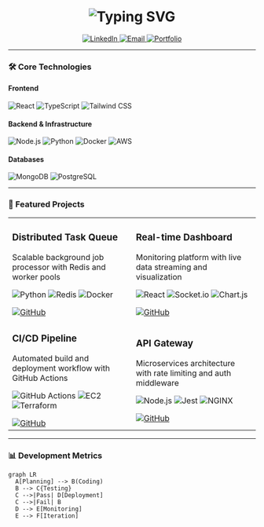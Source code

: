 <h1 align="center">
  <img src="https://readme-typing-svg.demolab.com?font=Fira+Code&weight=600&size=26&duration=2800&pause=2000&color=5D6D7E&center=true&vCenter=true&width=460&lines=Hi+%F0%9F%91%8B%2C+I'm+Gandhi;Full-Stack+Developer;Systems+Enthusiast;Clean+Code+Advocate" alt="Typing SVG" />
</h1>

<div align="center">
  <a href="https://linkedin.com/in/[profil]">
    <img src="https://img.shields.io/badge/LinkedIn-0A66C2?style=for-the-badge&logo=linkedin&logoColor=white" alt="LinkedIn">
  </a>
  <a href="mailto:[email]">
    <img src="https://img.shields.io/badge/Email-EA4335?style=for-the-badge&logo=gmail&logoColor=white" alt="Email">
  </a>
  <a href="[portfolio]">
    <img src="https://img.shields.io/badge/Portfolio-FF7139?style=for-the-badge&logo=firefox&logoColor=white" alt="Portfolio">
  </a>
</div>

---

### 🛠️ Core Technologies
#### Frontend
![React](https://img.shields.io/badge/React-20232A?logo=react&logoColor=61DAFB)
![TypeScript](https://img.shields.io/badge/TypeScript-3178C6?logo=typescript&logoColor=white)
![Tailwind CSS](https://img.shields.io/badge/Tailwind_CSS-06B6D4?logo=tailwindcss&logoColor=white)

#### Backend & Infrastructure
![Node.js](https://img.shields.io/badge/Node.js-339933?logo=nodedotjs&logoColor=white)
![Python](https://img.shields.io/badge/Python-3776AB?logo=python&logoColor=white)
![Docker](https://img.shields.io/badge/Docker-2496ED?logo=docker&logoColor=white)
![AWS](https://img.shields.io/badge/AWS-232F3E?logo=amazonaws&logoColor=white)

#### Databases
![MongoDB](https://img.shields.io/badge/MongoDB-47A248?logo=mongodb&logoColor=white)
![PostgreSQL](https://img.shields.io/badge/PostgreSQL-4169E1?logo=postgresql&logoColor=white)

---

### 🚀 Featured Projects
<table>
  <tr>
    <td width="50%">
      <h3>Distributed Task Queue</h3>
      <p>Scalable background job processor with Redis and worker pools</p>
      <p>
        <img src="https://img.shields.io/badge/Python-FFD43B?logo=python" alt="Python">
        <img src="https://img.shields.io/badge/Redis-DC382D?logo=redis" alt="Redis">
        <img src="https://img.shields.io/badge/Docker-2496ED?logo=docker" alt="Docker">
      </p>
      <a href="https://github.com/[username]/task-queue">
        <img src="https://img.shields.io/badge/Code-181717?logo=github&logoColor=white" alt="GitHub">
      </a>
    </td>
    <td width="50%">
      <h3>Real-time Dashboard</h3>
      <p>Monitoring platform with live data streaming and visualization</p>
      <p>
        <img src="https://img.shields.io/badge/React-20232A?logo=react" alt="React">
        <img src="https://img.shields.io/badge/Socket.io-010101?logo=socketdotio" alt="Socket.io">
        <img src="https://img.shields.io/badge/Chart.js-FF6384?logo=chartdotjs" alt="Chart.js">
      </p>
      <a href="https://github.com/[username]/realtime-dashboard">
        <img src="https://img.shields.io/badge/Code-181717?logo=github&logoColor=white" alt="GitHub">
      </a>
    </td>
  </tr>
  <tr>
    <td width="50%">
      <h3>CI/CD Pipeline</h3>
      <p>Automated build and deployment workflow with GitHub Actions</p>
      <p>
        <img src="https://img.shields.io/badge/GitHub_Actions-2088FF?logo=githubactions" alt="GitHub Actions">
        <img src="https://img.shields.io/badge/EC2-FF9900?logo=amazonec2" alt="EC2">
        <img src="https://img.shields.io/badge/Terraform-7B42BC?logo=terraform" alt="Terraform">
      </p>
      <a href="https://github.com/[username]/ci-cd-pipeline">
        <img src="https://img.shields.io/badge/Code-181717?logo=github&logoColor=white" alt="GitHub">
      </a>
    </td>
    <td width="50%">
      <h3>API Gateway</h3>
      <p>Microservices architecture with rate limiting and auth middleware</p>
      <p>
        <img src="https://img.shields.io/badge/Node.js-339933?logo=nodedotjs" alt="Node.js">
        <img src="https://img.shields.io/badge/Jest-C21325?logo=jest" alt="Jest">
        <img src="https://img.shields.io/badge/NGINX-009639?logo=nginx" alt="NGINX">
      </p>
      <a href="https://github.com/[username]/api-gateway">
        <img src="https://img.shields.io/badge/Code-181717?logo=github&logoColor=white" alt="GitHub">
      </a>
    </td>
  </tr>
</table>

---

### 📊 Development Metrics
```mermaid
graph LR
  A[Planning] --> B(Coding)
  B --> C{Testing}
  C -->|Pass| D[Deployment]
  C -->|Fail| B
  D --> E[Monitoring]
  E --> F[Iteration]
